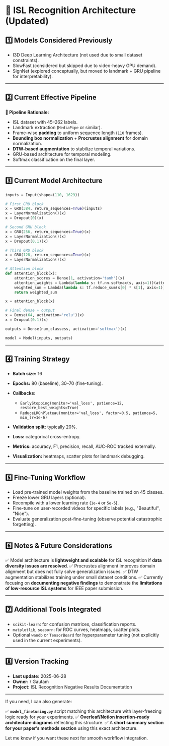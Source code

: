 # 📄 ISL Recognition Architecture (Updated)

## 1️⃣ Models Considered Previously

* I3D Deep Learning Architecture (not used due to small dataset constraints).
* SlowFast (considered but skipped due to video-heavy GPU demand).
* SignNet (explored conceptually, but moved to landmark + GRU pipeline for interpretability).

---

## 2️⃣ Current Effective Pipeline

**🧩 Pipeline Rationale:**

* ISL dataset with 45–262 labels.
* Landmark extraction (`MediaPipe` or similar).
* Frame-wise **padding** to uniform sequence length (`110` frames).
* **Bounding box normalization** + **Procrustes alignment** for domain normalization.
* **DTW-based augmentation** to stabilize temporal variations.
* GRU-based architecture for temporal modeling.
* Softmax classification on the final layer.

---

## 3️⃣ Current Model Architecture

```python
inputs = Input(shape=(110, 1629))

# First GRU block
x = GRU(384, return_sequences=True)(inputs)
x = LayerNormalization()(x)
x = Dropout(0)(x)

# Second GRU block
x = GRU(256, return_sequences=True)(x)
x = LayerNormalization()(x)
x = Dropout(0.1)(x)

# Third GRU block
x = GRU(128, return_sequences=True)(x)
x = LayerNormalization()(x)

# Attention block
def attention_block(x):
    attention_scores = Dense(1, activation='tanh')(x)
    attention_weights = Lambda(lambda s: tf.nn.softmax(s, axis=1))(attention_scores)
    weighted_sum = Lambda(lambda s: tf.reduce_sum(s[0] * s[1], axis=1))([x, attention_weights])
    return weighted_sum

x = attention_block(x)

# Final dense + output
x = Dense(64, activation='relu')(x)
x = Dropout(0.1)(x)

outputs = Dense(num_classess, activation='softmax')(x)

model = Model(inputs, outputs)

```

---

## 4️⃣ Training Strategy

* **Batch size:** 16
* **Epochs:** 80 (baseline), 30–70 (fine-tuning).
* **Callbacks:**

  * `EarlyStopping(monitor='val_loss', patience=12, restore_best_weights=True)`
  * `ReduceLROnPlateau(monitor='val_loss', factor=0.5, patience=5, min_lr=1e-6)`
* **Validation split:** typically 20%.
* **Loss:** categorical cross-entropy.
* **Metrics:** accuracy, F1, precision, recall, AUC-ROC tracked externally.
* **Visualization:** heatmaps, scatter plots for landmark debugging.

---

## 5️⃣ Fine-Tuning Workflow

* Load pre-trained model weights from the baseline trained on 45 classes.
* Freeze lower GRU layers (optional).
* Recompile with a lower learning rate (`1e-4` or `5e-5`).
* Fine-tune on user-recorded videos for specific labels (e.g., "Beautiful", "Nice").
* Evaluate generalization post-fine-tuning (observe potential catastrophic forgetting).

---

## 6️⃣ Notes & Future Considerations

✅ Model architecture is **lightweight and scalable** for ISL recognition if **data diversity issues are resolved**.
✅ Procrustes alignment improves domain alignment but does not fully solve generalization issues.
✅ DTW augmentation stabilizes training under small dataset conditions.
✅ Currently focusing on **documenting negative findings** to demonstrate the **limitations of low-resource ISL systems** for IEEE paper submission.

---

## 7️⃣ Additional Tools Integrated

* `scikit-learn`: for confusion matrices, classification reports.
* `matplotlib`, `seaborn`: for ROC curves, heatmaps, scatter plots.
* Optional `wandb` or `TensorBoard` for hyperparameter tuning (not explicitly used in the current experiments).

---

## 8️⃣ Version Tracking

* **Last update:** 2025-06-28
* **Owner:** \ Gautam
* **Project:** ISL Recognition Negative Results Documentation

---

If you need, I can also generate:

✅ **`model_finetuning.py`** script matching this architecture with layer-freezing logic ready for your experiments.
✅ **Overleaf/Notion insertion-ready architecture diagrams** reflecting this structure.
✅ A **short summary section for your paper’s methods section** using this exact architecture.

Let me know if you want these next for smooth workflow integration.
